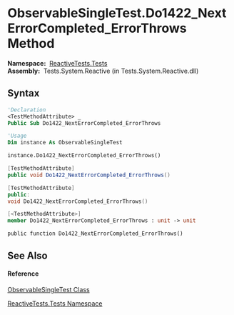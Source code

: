 # ObservableSingleTest.Do1422\_NextErrorCompleted\_ErrorThrows Method

**Namespace:**  [ReactiveTests.Tests](ReactiveTests.Tests\ReactiveTests.Tests.md)  
**Assembly:**  Tests.System.Reactive (in Tests.System.Reactive.dll)

## Syntax

```vb
'Declaration
<TestMethodAttribute> _
Public Sub Do1422_NextErrorCompleted_ErrorThrows
```

```vb
'Usage
Dim instance As ObservableSingleTest

instance.Do1422_NextErrorCompleted_ErrorThrows()
```

```csharp
[TestMethodAttribute]
public void Do1422_NextErrorCompleted_ErrorThrows()
```

```c++
[TestMethodAttribute]
public:
void Do1422_NextErrorCompleted_ErrorThrows()
```

```fsharp
[<TestMethodAttribute>]
member Do1422_NextErrorCompleted_ErrorThrows : unit -> unit 
```

```jscript
public function Do1422_NextErrorCompleted_ErrorThrows()
```

## See Also

#### Reference

[ObservableSingleTest Class](ObservableSingleTest\ObservableSingleTest.md)

[ReactiveTests.Tests Namespace](ReactiveTests.Tests\ReactiveTests.Tests.md)




